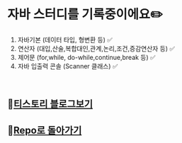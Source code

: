 # 자바 스터디를 기록중이에요✏️

1. 자바기본 (데이터 타입, 형변환 등) ✅
2. 연산자 (대입,산술,복합대인,관계,논리,조건,증감연산자 등) ✅
3. 제어문 (for,while, do-while,continue,break 등) ✅
4. 자바 입출력 콘솔 (Scanner 클래스) ✅


 <br>
 

## 📌[티스토리 블로그보기](https://gsbd.tistory.com/)

## 📌[Repo로 돌아가기](https://github.com/whdldi?tab=repositories)

